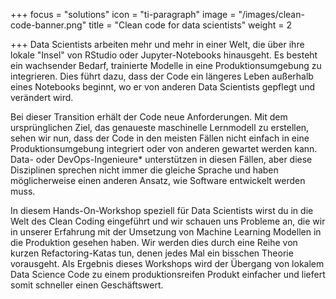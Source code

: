 +++
focus = "solutions"
icon = "ti-paragraph"
image = "/images/clean-code-banner.png"
title = "Clean code for data scientists"
weight = 2

+++
Data Scientists arbeiten mehr und mehr in einer Welt, die über ihre lokale "Insel" von RStudio oder Jupyter-Notebooks hinausgeht. Es besteht ein wachsender Bedarf, trainierte Modelle in eine Produktionsumgebung zu integrieren. Dies führt dazu, dass der Code ein längeres Leben außerhalb eines Notebooks beginnt, wo er von anderen Data Scientists gepflegt und verändert wird.

Bei dieser Transition erhält der Code neue Anforderungen. Mit dem ursprünglichen Ziel, das genaueste maschinelle Lernmodell zu erstellen, sehen wir nun, dass der Code in den meisten Fällen nicht einfach in eine Produktionsumgebung integriert oder von anderen gewartet werden kann. Data- oder DevOps-Ingenieure* unterstützen in diesen Fällen, aber diese Disziplinen sprechen nicht immer die gleiche Sprache und haben möglicherweise einen anderen Ansatz, wie Software entwickelt werden muss.


In diesem Hands-On-Workshop speziell für Data Scientists wirst du in die Welt des Clean Coding eingeführt und wir schauen uns Probleme an, die wir in unserer Erfahrung mit der Umsetzung von Machine Learning Modellen in die Produktion gesehen haben. Wir werden dies durch eine Reihe von kurzen Refactoring-Katas tun, denen jedes Mal ein bisschen Theorie vorausgeht. Als Ergebnis dieses Workshops wird der Übergang von lokalem Data Science Code zu einem produktionsreifen Produkt einfacher und liefert somit schneller einen Geschäftswert.
